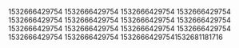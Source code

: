 1532666429754
1532666429754
1532666429754
1532666429754
1532666429754
1532666429754
1532666429754
1532666429754
1532666429754
1532666429754
1532666429754
1532666429754
1532666429754
1532666429754
15326664297541532681181716